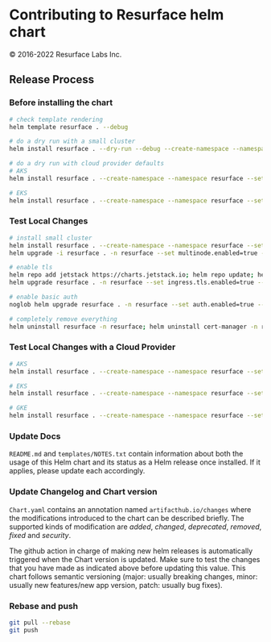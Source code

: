 # Contributing to Resurface helm chart
&copy; 2016-2022 Resurface Labs Inc.

## Release Process

### Before installing the chart

```bash
# check template rendering
helm template resurface . --debug

# do a dry run with a small cluster
helm install resurface . --dry-run --debug --create-namespace --namespace resurface --set custom.config.dbsize=3 --set custom.config.dbslabs=1 --set custom.resources.cpu=3 --set custom.resources.memory=7

# do a dry run with cloud provider defaults
# AKS
helm install resurface . --create-namespace --namespace resurface --set provider=azure

# EKS
helm install resurface . --create-namespace --namespace resurface --set provider=aws
```

### Test Local Changes

```bash
# install small cluster
helm install resurface . --create-namespace --namespace resurface --set custom.config.dbsize=3 --set custom.config.dbslabs=1 --set custom.resources.cpu=3 --set custom.resources.memory=7
helm upgrade -i resurface . -n resurface --set multinode.enabled=true --set multinode.workers=1 --reuse-values

# enable tls
helm repo add jetstack https://charts.jetstack.io; helm repo update; helm install cert-manager jetstack/cert-manager --namespace resurface --version v1.9.1 --set installCRDs=true --set prometheus.enabled=false
helm upgrade resurface . -n resurface --set ingress.tls.enabled=true --set ingress.tls.autoissue.enabled=true --set ingress.tls.autoissue.email=rob@resurface.io --set ingress.tls.host=radware4 --reuse-values

# enable basic auth
noglob helm upgrade resurface . -n resurface --set auth.enabled=true --set auth.basic.enabled=true --set auth.basic.credentials[0].username=rob --set auth.basic.credentials[0].password=blah1234 --reuse-values

# completely remove everything
helm uninstall resurface -n resurface; helm uninstall cert-manager -n resurface; kubectl delete namespace resurface; kubectl delete clusterrole kubernetes-ingress; kubectl delete clusterrolebinding kubernetes-ingress; kubectl delete ingressclass haproxy
```

### Test Local Changes with a Cloud Provider

```bash
# AKS
helm install resurface . --create-namespace --namespace resurface --set provider=azure
```
```bash
# EKS
helm install resurface . --create-namespace --namespace resurface --set provider=aws
```
```bash
# GKE
helm install resurface . --create-namespace --namespace resurface --set provider=gcp
```

### Update Docs

`README.md` and `templates/NOTES.txt` contain information about both the usage of this Helm chart and its status as a Helm release once installed. If it applies, please update each accordingly.

### Update Changelog and Chart version

`Chart.yaml` contains an annotation named `artifacthub.io/changes` where the modifications introduced to the chart can be described briefly. The supported kinds of modification are *added*, *changed*, *deprecated*, *removed*, *fixed* and *security*.

The github action in charge of making new helm releases is automatically triggered when the Chart version is updated. Make sure to test the changes that you have made as indicated above before updating this value. This chart follows semantic versioning (major: usually breaking changes, minor: usually new features/new app version, patch: usually bug fixes).

### Rebase and push
```bash
git pull --rebase
git push
```
